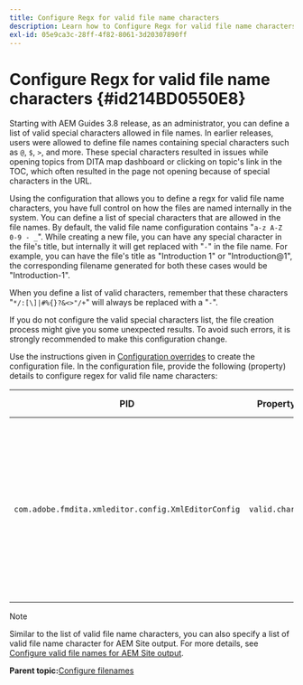 ```yaml
---
title: Configure Regx for valid file name characters
description: Learn how to Configure Regx for valid file name characters
exl-id: 05e9ca3c-28ff-4f82-8061-3d20307890ff
---
```

# Configure Regx for valid file name characters {#id214BD0550E8}

Starting with AEM Guides 3.8 release, as an administrator, you can define a list of valid special characters allowed in file names. In earlier releases, users were allowed to define file names containing special characters such as `@`, `$`, `>`, and more. These special characters resulted in issues while opening topics from DITA map dashboard or clicking on topic's link in the TOC, which often resulted in the page not opening because of special characters in the URL.

Using the configuration that allows you to define a regx for valid file name characters, you have full control on how the files are named internally in the system. You can define a list of special characters that are allowed in the file names. By default, the valid file name configuration contains "`a-z A-Z 0-9 - _`". While creating a new file, you can have any special character in the file's title, but internally it will get replaced with "`-`" in the file name. For example, you can have the file's title as "Introduction 1" or "Introduction@1", the corresponding filename generated for both these cases would be "Introduction-1".

When you define a list of valid characters, remember that these characters "`*/:[\]|#%{}?&<>"/+`" will always be replaced with a "`-`".

If you do not configure the valid special characters list, the file creation process might give you some unexpected results. To avoid such errors, it is strongly recommended to make this configuration change.

Use the instructions given in [Configuration overrides](download-install-additional-config-override.md#) to create the configuration file. In the configuration file, provide the following \(property\) details to configure regex for valid file name characters:

|PID|Property Key|Property Value|
|---|------------|--------------|
|`com.adobe.fmdita.xmleditor.config.XmlEditorConfig`|`valid.characters`|The value is a regex pattern. It must have three basic characters and the list must start with a hyphen \(-\).<br> **Default value**: \[-a-zA-Z0-9\_\]|

>[!NOTE]
>
> Similar to the list of valid file name characters, you can also specify a list of valid file name character for AEM Site output. For more details, see [Configure valid file names for AEM Site output](conf-file-names-valid-regx-aem-site-output.md#).

**Parent topic:**[Configure filenames](conf-file-names.md)
